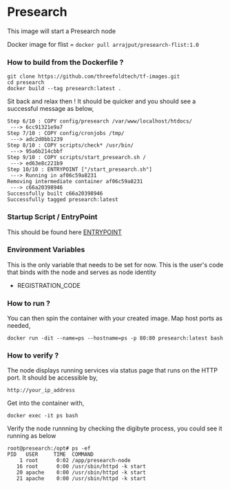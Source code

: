 # Presearch

This image will start a Presearch node 

Docker image for flist = ```docker pull arrajput/presearch-flist:1.0```

### How to build from the Dockerfile ?

```
git clone https://github.com/threefoldtech/tf-images.git
cd presearch
docker build --tag presearch:latest .
```
Sit back and relax then ! It should be quicker and you should see a successful message as below,

```
Step 6/10 : COPY config/presearch /var/www/localhost/htdocs/
 ---> 6cc91321e9a7
Step 7/10 : COPY config/cronjobs /tmp/
 ---> adc2d0bb1239
Step 8/10 : COPY scripts/check* /usr/bin/
 ---> 95a6b214cbbf
Step 9/10 : COPY scripts/start_presearch.sh /
 ---> ed63e8c221b9
Step 10/10 : ENTRYPOINT ["/start_presearch.sh"]
 ---> Running in af06c59a8231
Removing intermediate container af06c59a8231
 ---> c66a20398946
Successfully built c66a20398946
Successfully tagged presearch:latest
```
### Startup Script / EntryPoint

This should be found here [ENTRYPOINT](scripts/start_presearch.sh)

### Environment Variables

This is the only variable that needs to be set for now. This is the user's code that binds with the node and serves as node identity

* REGISTRATION_CODE

### How to run ?

You can then spin the container with your created image. Map host ports as needed,

```docker run -dit --name=ps --hostname=ps -p 80:80 presearch:latest bash```
 
### How to verify ?

The node displays running services via status page that runs on the HTTP port. It should be accessible by,

```http://your_ip_address```

Get into the container with,

```docker exec -it ps bash```

Verify the node runnning by checking the digibyte process, you could see it running as below

```
root@presearch:/opt# ps -ef
PID   USER     TIME  COMMAND
    1 root      0:02 /app/presearch-node
   16 root      0:00 /usr/sbin/httpd -k start
   20 apache    0:00 /usr/sbin/httpd -k start
   21 apache    0:00 /usr/sbin/httpd -k start
  

```

